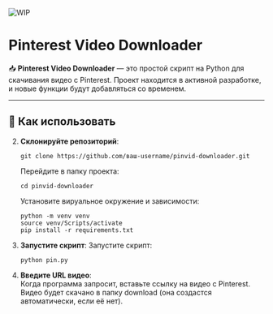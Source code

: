 ![WIP](https://img.shields.io/badge/Work_In_Progress-🛠️-yellow)
# Pinterest Video Downloader

📥 **Pinterest Video Downloader** — это простой скрипт на Python для скачивания видео с Pinterest. Проект находится в активной разработке, и новые функции будут добавляться со временем.

---

## 🚀 Как использовать


2. **Склонируйте репозиторий**:   

   ```
   git clone https://github.com/ваш-username/pinvid-downloader.git
   ```

   Перейдите в папку проекта:  
   ```
   cd pinvid-downloader 
   ```
   Установите вируальное окружение и зависимости:
   ```
   python -m venv venv   
   source venv/Scripts/activate   
   pip install -r requirements.txt
   ```

2. **Запустите скрипт**: 
   Запустите скрипт:
   ```
   python pin.py
   ```
   

3. **Введите URL видео**:   
Когда программа запросит, вставьте ссылку на видео с Pinterest.  
Видео будет скачано в папку download (она создастся автоматически, если её нет).  



